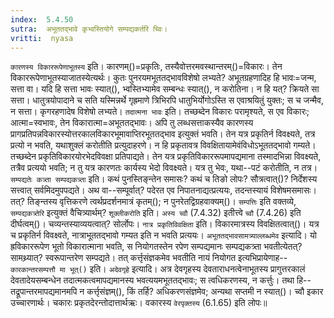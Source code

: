 ```yaml
---
index:  5.4.50
sutra:  अभूततद्भावे कृभ्वस्तियोगे सम्पद्यकर्तरि च्विः।
vritti:  nyasa
---
```


`कारणस्य विकाररूपेणाभूतस्य` इति। कारणम्()=प्रकृतिः, तस्यैवोत्तरमवस्थान्तरम्()=विकारः। तेन विकाररूपेणाभूतस्याजातस्येत्यर्थः। कुतः पुनरयमभूततद्भावविशेषो लभ्यते? अभूतग्रहणादिह हि भावः=जन्म, सत्ता वा। यदि हि सत्ता भावः स्यात्(), भ्वस्तिभ्यामेव सम्बन्धः स्यात्(), न करोतिना। न हि यत्? क्रियते सा सत्ता। धातुत्रयोपादाने च सति यस्मिन्नर्थे गृह्रमाणे त्रिभिरपि धातुभिर्योगोऽस्ति स एवाश्रयितुं युक्तः; स च जन्मैव, न सत्ता। कृगरहणादेष विशेषो लभ्यते। `तदात्मना भावः` इति। तच्छब्देन विकारः परामृश्यते, स एव विकारः; आत्मा=स्वभावः, तेन विकारात्मा=अभूततद्भावः। अपि तु लब्धसत्ताकस्यैव कारणस्य प्रागप्रतिपन्नविकारस्योत्तरकालविकारभूमावाप्तिरभूततद्भाव इत्युक्तं भवति। तेन यत्र प्रकृतिर्न विवक्ष्यते, तत्र प्रत्यो न भवति, यथाशुक्लं करोतीति प्रत्युदाहरणे। न हि प्रकृतावत्र विवक्षितायामेवंविधोऽभूततद्भावो गम्यते। तच्छब्देन प्रकृतिविकारयोरभेदविवक्षा प्रतिपाद्यते। तेन यत्र प्रकृतिविकाररूपमापद्यमाना तस्मादभिन्ना विवक्ष्यते, तत्रैव प्रत्ययो भवति; न तु यत्र कारणतः कार्यस्य भेदो विवक्ष्यते। यत्र तु भेवः, यथा--पटं करोतीति, न तत्र। `सम्पद्यतेः कत्र्ता सम्पद्यकत्र्ता` इति। कथं पुनस्तिङ्न्तेन समासः? कथं च तिङो लोपः? सौत्रत्वात्()? निर्देशस्य सत्त्वात् सर्वमिदमुपपद्यते। अथ वा--सम्पूर्वात्? पदेरत एव निपातनाद्यत्प्रत्ययः, तदन्तस्यायं विशेषमसमासः। तत्? तिङ्न्तस्य वृत्तिकरणे त्वर्थप्रदर्शनमात्रं कृतम्(); न पुनरेतद्विग्रहवाक्यम्()। `सम्पत्तिः` इति वक्तव्ये, `सम्पद्यकत्र्तेरि` इत्युक्तं वैचित्र्यार्थम्? `शूक्लीकरोति` इति। `अस्य च्वौ` (7.4.32) इतीत्त्वे `च्वौ` (7.4.26) इति दीर्घत्वम्()। चव्यन्तस्याव्ययत्वात्? सोर्लोपः। 
`नात्र प्रकृतिविवक्षिता` इति। विकारमात्रस्य विवक्षितत्वात्()। यत्र च प्रकृतिर्न विवक्ष्वते, नात्राभूततद्भावो गम्यत इति न भवति प्रत्ययः। 
`अभूततद्भावसामत्र्याल्लब्धमेव` इत्यादि। यो ह्रविकाररूपेण भूतो विकारात्माना भवति, स नियोगतस्तेन रपेण सम्पद्यमानः सम्पद्यकत्र्ता भवतीत्येतत्? सामथ्र्यात्? स्वरूपान्तरेण सम्पद्यते। तत् कर्त्तृसंज्ञकमेव भवतीति नायं नियोगत इत्यभिप्रायेणाह--`कारकान्तरसम्पत्तौ मा भूत्()` इति। `अदेवगृहे` इत्यादि। अत्र देवगृहस्य देवताराधनत्वेनाभूतस्य प्रागुत्तरकालं देवतादेयसम्बन्धेन तदात्मकत्वमापद्यमानस्य भवत्ययमभूततद्भावः; स त्वधिकरणस्य, न कर्त्तुः। तथा हि--तद्रूपान्तरमापद्यमानमपि न कर्त्तृसंज्ञम्(), किं तर्हि? अधिकरणसंज्ञमेव; अन्यथा सप्तमी न स्यात्()। च्वौ इकार उच्चारणार्थः। चकारः प्रकृतदेरन्तोदात्तार्थऋः। वकारस्य `वेरपृक्तस्य` (6.1.65) इति लोपः॥
